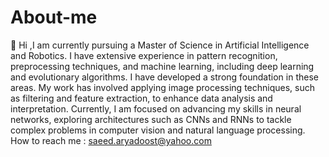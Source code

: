 # About-me
👋 Hi ,I am currently pursuing a Master of Science in Artificial Intelligence and Robotics. 
I have extensive experience in pattern recognition, preprocessing techniques, and machine learning, including deep learning and evolutionary algorithms. I have developed a strong foundation in these areas. My work has involved applying image processing techniques, such as filtering and feature extraction, to enhance data analysis and interpretation.
Currently, I am focused on advancing my skills in neural networks, exploring architectures such as CNNs and RNNs to tackle complex problems in computer vision and natural language processing.
How to reach me : saeed.aryadoost@yahoo.com

